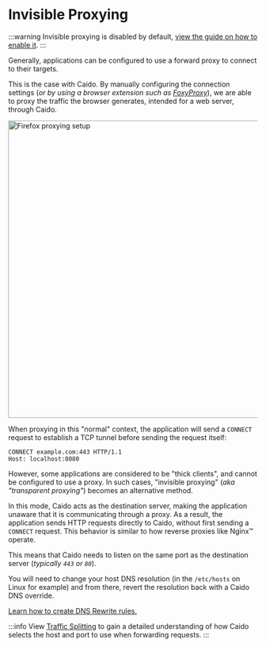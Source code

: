 # Invisible Proxying

:::warning
Invisible proxying is disabled by default, [view the guide on how to enable it](/guides/invisible_proxying).
:::

Generally, applications can be configured to use a forward proxy to connect to their targets.

This is the case with Caido. By manually configuring the connection settings (_or by using a browser extension such as [FoxyProxy](https://getfoxyproxy.org/)_), we are able to proxy the traffic the browser generates, intended for a web server, through Caido.

<img alt="Firefox proxying setup" src="/_images/proxying_firefox.png" center width=600px style="filter: brightness(85%);" />

When proxying in this "normal" context, the application will send a `CONNECT` request to establish a TCP tunnel before sending the request itself:

```http
CONNECT example.com:443 HTTP/1.1
Host: localhost:8080
```

However, some applications are considered to be "thick clients", and cannot be configured to use a proxy. In such cases, "invisible proxying" (_aka "transparent proxying"_) becomes an alternative method.

In this mode, Caido acts as the destination server, making the application unaware that it is communicating through a proxy. As a result, the application sends HTTP requests directly to Caido, without first sending a `CONNECT` request. This behavior is similar to how reverse proxies like Nginx&trade; operate.

This means that Caido needs to listen on the same port as the destination server (_typically `443` or `80`_).

You will need to change your host DNS resolution (in the `/etc/hosts` on Linux for example) and from there, revert the resolution back with a Caido DNS override.

[Learn how to create DNS Rewrite rules.](/guides/dns_rewrites.md)

:::info
View [Traffic Splitting](/concepts/proxying/traffic_splitting.md) to gain a detailed understanding of how Caido selects the host and port to use when forwarding requests.
:::
